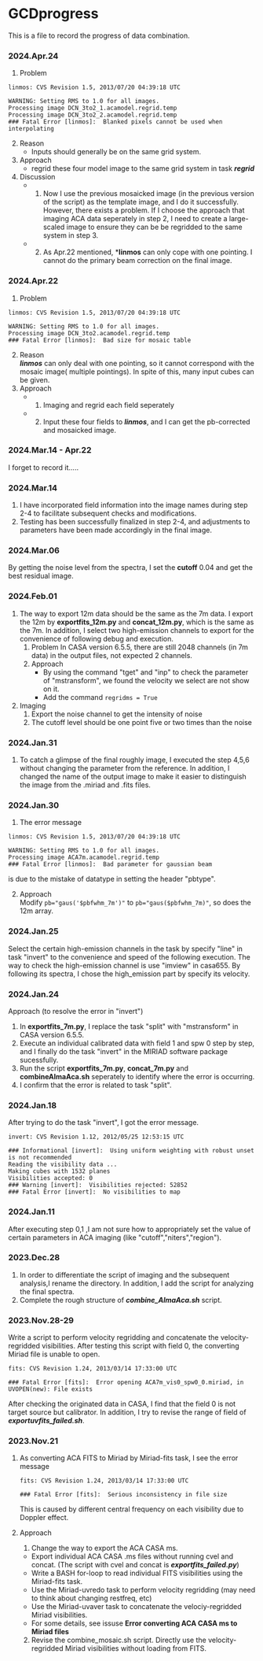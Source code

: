 # GCDprogress
This is a file to record the progress of data combination.

### 2024.Apr.24
1. Problem   
  ```
  linmos: CVS Revision 1.5, 2013/07/20 04:39:18 UTC
  
  WARNING: Setting RMS to 1.0 for all images.
  Processing image DCN_3to2_1.acamodel.regrid.temp
  Processing image DCN_3to2_2.acamodel.regrid.temp
  ### Fatal Error [linmos]:  Blanked pixels cannot be used when interpolating
  ```
2. Reason
   - Inputs should generally be on the same grid system.
4. Approach
   - regrid these four model image to the same grid system in task ***regrid***
5. Discussion
   - 1. Now I use the previous mosaicked image (in the previous version of the script) as the template image, and I do it successfully. However, there exists a problem. If I choose the approach that imaging ACA data seperately in step 2, I need to create a large-scaled image to ensure they can be be regridded to the same system in step 3.
   - 2. As Apr.22 mentioned, ***linmos** can only cope with one pointing. I cannot do the primary beam correction on the final image.

### 2024.Apr.22
1. Problem   
  ```
  linmos: CVS Revision 1.5, 2013/07/20 04:39:18 UTC
  
  WARNING: Setting RMS to 1.0 for all images.
  Processing image DCN_3to2.acamodel.regrid.temp
  ### Fatal Error [linmos]:  Bad size for mosaic table
  ```
2. Reason   
   ***linmos*** can only deal with one pointing, so it cannot correspond with the mosaic image( multiple pointings). In spite of this, many input cubes can be given.
3. Approach
   - 1. Imaging and regrid each field seperately
   - 2. Input these four fields to ***linmos***, and I can get the pb-corrected and mosaicked image.

### 2024.Mar.14 - Apr.22   
I forget to record it.....

### 2024.Mar.14
1. I have incorporated field information into the image names during step 2-4 to facilitate subsequent checks and modifications.
2. Testing has been successfully finalized in step 2-4, and adjustments to parameters have been made accordingly in the final image. 

### 2024.Mar.06
By getting the noise level from the spectra, I set the **cutoff** 0.04 and get the best residual image.

### 2024.Feb.01  
1. The way to export 12m data should be the same as the 7m data. I export the 12m by **exportfits_12m.py** and **concat_12m.py**, which is the same as the 7m. In addition, I select two high-emission channels to export for the convenience of following debug and execution.
   1. Problem
     In CASA version 6.5.5, there are still 2048 channels (in 7m data) in the output files, not expected 2 channels.
   2. Approach
      - By using the command "tget" and "inp" to check the parameter of "mstransform", we found the velocity we select are not show on it.
      - Add the command ```regridms = True```
2. Imaging 
   1. Export the noise channel to get the intensity of noise
   2. The cutoff level should be one point five or two times than the noise
  
### 2024.Jan.31  
1. To catch a glimpse of the final roughly image, I executed the step 4,5,6 without changing the parameter from the reference. In addition, I changed the name of the output image to make it easier to distinguish the image from the .miriad and .fits files.   
### 2024.Jan.30
1. The error message  
```
linmos: CVS Revision 1.5, 2013/07/20 04:39:18 UTC

WARNING: Setting RMS to 1.0 for all images.
Processing image ACA7m.acamodel.regrid.temp
### Fatal Error [linmos]:  Bad parameter for gaussian beam
```
  is due to the mistake of datatype in setting the header "pbtype".

2. Approach  
 Modify ```pb="gaus('$pbfwhm_7m')"``` to ```pb="gaus($pbfwhm_7m)"```, so does the 12m array.

### 2024.Jan.25
Select the certain high-emission channels in the task by specify "line" in task "invert" to the convenience and speed of the following execution. The way to check the high-emission channel is use "imview" in casa655. By following its spectra, I chose the high_emission part by specify its velocity.

### 2024.Jan.24
Approach (to resolve the error in "invert")
1. In **exportfits_7m.py**, I replace the task "split" with "mstransform" in CASA version 6.5.5.
2. Execute an individual calibrated data with field 1 and spw 0 step by step, and I finally do the task "invert" in the MIRIAD software package sucessfully.
3. Run the script **exportfits_7m.py**, **concat_7m.py** and **combineAlmaAca.sh** seperately to identify where the error is occurring.
4. I confirm that the error is related to task "split".


### 2024.Jan.18
After trying to do the task "invert", I got the error message.
```
invert: CVS Revision 1.12, 2012/05/25 12:53:15 UTC

### Informational [invert]:  Using uniform weighting with robust unset is not recommended
Reading the visibility data ...
Making cubes with 1532 planes
Visibilities accepted: 0
### Warning [invert]:  Visibilities rejected: 52852
### Fatal Error [invert]:  No visibilities to map
```

### 2024.Jan.11
After executing step 0,1 ,I am not sure how to appropriately set the value of certain parameters in ACA imaging (like "cutoff","niters","region").

### 2023.Dec.28
1. In order to differentiate the script of imaging and the subsequent analysis,I rename the directory. In addition, I add the script for analyzing the final spectra.
2. Complete the rough structure of ***combine_AlmaAca.sh*** script.
 


### 2023.Nov.28-29
Write a script to perform velocity regridding and concatenate the velocity-regridded visibilities.
After testing this script with field 0, the converting Miriad file is unable to open.
```
fits: CVS Revision 1.24, 2013/03/14 17:33:00 UTC

### Fatal Error [fits]:  Error opening ACA7m_vis0_spw0_0.miriad, in UVOPEN(new): File exists
```
After checking the originated data in CASA, I find that the field 0 is not target source but calibrator. In addition, I try to revise the range of field of ***exportuvfits_failed.sh***.




### 2023.Nov.21
1. As converting ACA FITS to Miriad by Miriad-fits task, I see the error message
   
    ```
    fits: CVS Revision 1.24, 2013/03/14 17:33:00 UTC

    ### Fatal Error [fits]:  Serious inconsistency in file size
    ``` 
   This is caused by different central frequency on each visibility due to Doppler effect.
 
2. Approach
    1. Change the way to export the ACA CASA ms.
      - Export individual ACA CASA .ms files without running cvel and concat.
        (The script with cvel and concat is ***exportfits_failed.py***)
      - Write a BASH for-loop to read individual FITS visibilities using the Miriad-fits task.
      - Use the Miriad-uvredo task to perform velocity regridding (may need to think about changing restfreq, etc)
      - Use the Miriad-uvaver task to concatenate the velociy-regridded Miriad visibilities.
      - For some details, see issuse **Error converting ACA CASA ms to Miriad files**
    2. Revise the combine_mosaic.sh script. Directly use the velocity-regridded Miriad visibilities without loading from FITS.

